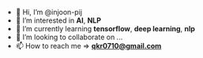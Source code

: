 - 👋 Hi, I’m @injoon-pij
- 👀 I’m interested in **AI**, **NLP**
- 🌱 I’m currently learning **tensorflow**, **deep learning**, **nlp**
- 💞️ I’m looking to collaborate on ...
- 📫 How to reach me => **qkr0710@gmail.com**

<!---
InJoon-PIJ/InJoon-PIJ is a ✨ special ✨ repository because its `README.md` (this file) appears on your GitHub profile.
You can click the Preview link to take a look at your changes.
--->
